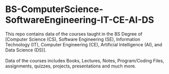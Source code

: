 # BS-ComputerScience-SoftwareEngineering-IT-CE-AI-DS
This repo contains data of the courses taught in the BS Degree of [Computer Science (CS), Software Engineering (SE), Information Technology (IT), Computer Engineering (CE), Artificial Intelligence (AI), and Data Science (DS)]. <br> <br>
Data of the courses includes Books, Lectures, Notes, Program/Coding Files, assignments, quizzes, projects, presentations and much more.

